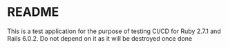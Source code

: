 # README

This is a test application for the purpose of testing CI/CD for Ruby 2.7.1 and Rails 6.0.2. Do not depend on it as it will be destroyed once done

